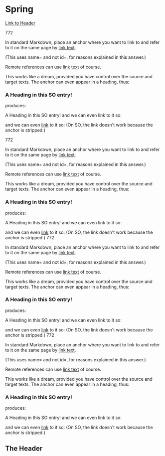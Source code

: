 # Spring 
[Link to Header](#the-header)
 
 
 772

In standard Markdown, place an anchor <a name="abcd"></a> where you want to link to and refer to it on the same page by [link text](#abcd).

(This uses name= and not id=, for reasons explained in this answer.)

Remote references can use [link text](http://...#abcd) of course.

This works like a dream, provided you have control over the source and target texts. The anchor can even appear in a heading, thus:

### <a name="head1234"></a>A Heading in this SO entry!
produces:

A Heading in this SO entry!
and we can even link to it so:

and we can even [link](#head1234) to it so:
(On SO, the link doesn't work because the anchor is stripped.)


772

In standard Markdown, place an anchor <a name="abcd"></a> where you want to link to and refer to it on the same page by [link text](#abcd).

(This uses name= and not id=, for reasons explained in this answer.)

Remote references can use [link text](http://...#abcd) of course.

This works like a dream, provided you have control over the source and target texts. The anchor can even appear in a heading, thus:

### <a name="head1234"></a>A Heading in this SO entry!
produces:

A Heading in this SO entry!
and we can even link to it so:

and we can even [link](#head1234) to it so:
(On SO, the link doesn't work because the anchor is stripped.)
772

In standard Markdown, place an anchor <a name="abcd"></a> where you want to link to and refer to it on the same page by [link text](#abcd).

(This uses name= and not id=, for reasons explained in this answer.)

Remote references can use [link text](http://...#abcd) of course.

This works like a dream, provided you have control over the source and target texts. The anchor can even appear in a heading, thus:

### <a name="head1234"></a>A Heading in this SO entry!
produces:

A Heading in this SO entry!
and we can even link to it so:

and we can even [link](#head1234) to it so:
(On SO, the link doesn't work because the anchor is stripped.)
772

In standard Markdown, place an anchor <a name="abcd"></a> where you want to link to and refer to it on the same page by [link text](#abcd).

(This uses name= and not id=, for reasons explained in this answer.)

Remote references can use [link text](http://...#abcd) of course.

This works like a dream, provided you have control over the source and target texts. The anchor can even appear in a heading, thus:

### <a name="head1234"></a>A Heading in this SO entry!
produces:

A Heading in this SO entry!
and we can even link to it so:

and we can even [link](#head1234) to it so:
(On SO, the link doesn't work because the anchor is stripped.)


 
## The Header

